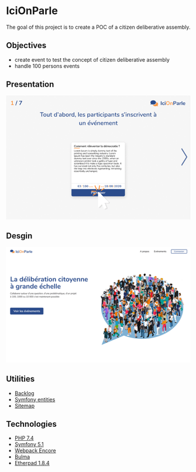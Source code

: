 # IciOnParle

The goal of this project is to create a POC of a citizen deliberative assembly.

## Objectives

- create event to test the concept of citizen deliberative assembly
- handle 100 persons events

## Presentation

[![](docs/presentation.gif)](https://www.figma.com/proto/wIqxTmjXPcl8IBYOGuH2Uc/IciOnParle-Pr%C3%A9sentation?node-id=1%3A2&scaling=min-zoom)

## Desgin

[![](docs/design.gif)](https://www.figma.com/proto/iFCennEz3wUzmvwjdLN0nt/IciOnParle?node-id=75%3A16&scaling=min-zoom)

## Utilities

- [Backlog](https://docs.google.com/spreadsheets/d/1T94v6RqeAq-eUHyvp37mLBgBNzDPI5fR10QI764wWbI/edit?usp=sharing)
- [Symfony entities](https://viewer.diagrams.net/?highlight=0000ff&edit=_blank&layers=1&nav=1&title=Symfony%20entity%20diagram#R7Vvbbts4EP0aA7sPLXRN3MfYuWyxyW7RpOgzI9EWEZoUKLq28%2FU7lGhdQjmWnCprBzSMRBzNiCLnaHiGY4386WJ9I1Ca3PEY05HnxOuRfznyvE%2BhP4Z%2FSrIpJOdBWAjmgsSFyK0E9%2BQZa6GjpUsS46yhKDmnkqRNYcQZw5FsyJAQfNVUm3Ha7DVFc2wI7iNETelPEstES13HqU78hck80V2PQ33iEUVPc8GXTPc38vxZ%2FilOL9D2Wlo%2FS1DMVzWRfzXyp4JzWRwt1lNM1dxup62wu95xtrxvgZnsYrB6vvEz%2BfT1eSWvPBxESZL%2B%2BKQM1GV%2BIbrUE3IDY0r1LcvNdpqyFVlQxKA1mXEm7%2FUZF9pRQmh8izZ8qe4jkzAv29Yk4YI8gz6iWhlOC6lR4J01NO6VJYgdkAqcgc637eDcUnSLMql1Ik4pSjPyWN7JAok5YRMuJV9sL6QchGPdKn2QN6TgT6XTlb2eCywkXu%2BcZbf0HTwTmC%2BwFBtQ0Qaed6b9rZ8H39ftVYWuEvxJDVjuuRYijeh5efGyv%2B%2FwBCA2hwFXHTa7G5u9uWctvcHcNzpDVGLBkMQTNWFZHUlwUBtpJcrx1QdrvoE10DeAlqBUHcKUS4JoNWJ%2FInmqXUfxbIsCocekjh%2B3nlfORJTMGRwXuhPlVQKP%2FYUW5xebzAilU065AAnjObyzFEWEzW%2BLLgKnEn3XXQUg4nC9Gc2xlJA4xizHmkQSFXBUZiknTObzG07gC16YOp%2FDUQjDnELbrdrwVepCTjkDWCKSgw0D1ldY4X0SC54%2BALpxOew%2BuK4%2FsUEnkL8SLEzob5qQ2gf0l9Cr47yBud4ACwyAffv7zQB7rIeTFrx0wtkLUP0uTO2DjRrjvtimF1bdR7Ve7YeD3w6Hmv%2F9d3V%2FaLh%2FmWEBsQwm7gL%2B%2FoBW2bhDbPPA1d%2BRuiN%2FfZFPUnmIZYJFiuKvcWkCUwwe%2B8MLwz%2FbbWaEIfqA17I0kXmjTXeYwOfYwNd7QT8k1oVex0XdHQ%2BF9jMD7TbUDRbqwoNC3XDed03efs%2BXIsKWuB9K3EO3yaTDzsQ9%2BODE3bXE%2FbSJu3vkxN21xP09VzP3yIi7axJ3SWQeKzsS7xhnkSCpJJx1N6KEPXXXtnz9qPn6nhDXla%2BPByNslq6%2FY4A7jK4P5nzT91e%2F1AgsVz%2BQq4%2F9F5vsLVQ9bPFwMP7gVP3cMvWTZupnvYl6G8wHY2pjy9PfcRk7Py6a%2FqUPS3d%2BI1HPl7NLiJulSdFo3bZncUfNN9QG2OMl2mTXRGTwzOO0tAN44Lm6zm6jfxnua6JW4z42d2jdGE039ewbFrr039GOsLfaXat6SQ%2FjDGahclljTmBeX%2FNYJDAAIb6QDWBIstgBjizfTK31pTdXzd52AN1mjqeSOb6%2B5LYljq3M0hssc3Rs5vhuS%2B6Xg5ZccP5np%2F4ZbKfMgEIR6W0eeVgeGQT788jWnfCPXvIxy4s2jzylPHIH7o%2Bl4GMWFG0eOdyitmNr%2FP%2FKI81i30xlUgwtelR8KOprgReI0Eq9kavmoqtCoc02RVm24iLu3pvgtJY%2BFOoaCTsSjggw%2Fg%2BW0M1TH0Obc5xgzvF6eO7847LBChZmQdZG56Gic3BQdB7O965ZQyh2WmyScViSEb58IyTomGW4%2FgfPMlyznmDTjJNKM3aUKI4lz3DNmoVNNIZbyorn%2BXgyDc%2FcOhWo9qOvstiwYxNfvd5ZKzg0KxV7Kg6WgR83A389cnWl4OeDvd5hbvXauDXYBonTDoY9cesA50OzeuO7oFHVa%2FX%2B1X8%3D)
- [Sitemap](https://drive.google.com/file/d/1e6zUstT--XNZLoegoA2Gr7LOxsxqnyXK/view?usp=sharing)

## Technologies

- [PHP 7.4](https://www.php.net/docs.php)
- [Symfony 5.1](https://symfony.com/doc/current/index.html)
- [Webpack Encore](https://symfony.com/doc/current/frontend.html)
- [Bulma](https://bulma.io/documentation/)
- [Etherpad 1.8.4](https://etherpad.org)
